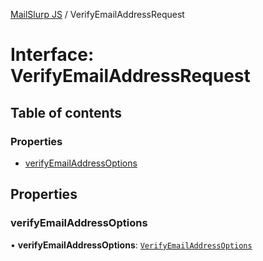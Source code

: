 [MailSlurp JS](../README.md) / VerifyEmailAddressRequest

# Interface: VerifyEmailAddressRequest

## Table of contents

### Properties

- [verifyEmailAddressOptions](VerifyEmailAddressRequest.md#verifyemailaddressoptions)

## Properties

### verifyEmailAddressOptions

• **verifyEmailAddressOptions**: [`VerifyEmailAddressOptions`](VerifyEmailAddressOptions.md)
